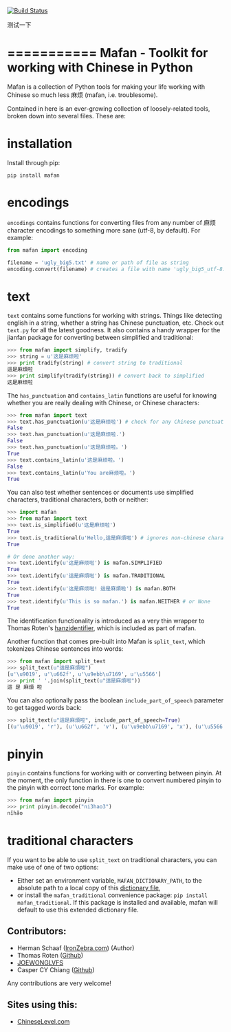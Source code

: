 [![Build Status](https://travis-ci.org/hermanschaaf/mafan.svg?branch=master)](https://travis-ci.org/hermanschaaf/mafan)

测试一下

===========
Mafan - Toolkit for working with Chinese in Python
===========

Mafan is a collection of Python tools for making your life working with Chinese so much less 麻烦 (mafan, i.e. troublesome). 

Contained in here is an ever-growing collection of loosely-related tools, broken down into several files. These are:

installation
===========

Install through pip:

    pip install mafan

encodings
===========

`encodings` contains functions for converting files from any number of 麻烦 character encodings to something more sane (utf-8, by default). For example:

```python
from mafan import encoding

filename = 'ugly_big5.txt' # name or path of file as string
encoding.convert(filename) # creates a file with name 'ugly_big5_utf-8.txt' in glorious utf-8 encoding
```


text
===========

`text` contains some functions for working with strings. Things like detecting english in a string, whether a string has Chinese punctuation, etc. Check out `text.py` for all the latest goodness. It also contains a handy wrapper for the jianfan package for converting between simplified and traditional:

```python
>>> from mafan import simplify, tradify
>>> string = u'这是麻烦啦'
>>> print tradify(string) # convert string to traditional
這是麻煩啦
>>> print simplify(tradify(string)) # convert back to simplified
这是麻烦啦
```

The `has_punctuation` and `contains_latin` functions are useful for knowing whether you are really dealing with Chinese, or Chinese characters:

```python
>>> from mafan import text
>>> text.has_punctuation(u'这是麻烦啦') # check for any Chinese punctuation (full-stops, commas, quotation marks, etc)
False
>>> text.has_punctuation(u'这是麻烦啦.')
False
>>> text.has_punctuation(u'这是麻烦啦。')
True
>>> text.contains_latin(u'这是麻烦啦。')
False
>>> text.contains_latin(u'You are麻烦啦。')
True
```

You can also test whether sentences or documents use simplified characters, traditional characters, both or neither:

```python
>>> import mafan
>>> from mafan import text
>>> text.is_simplified(u'这是麻烦啦')
True
>>> text.is_traditional(u'Hello,這是麻煩啦') # ignores non-chinese characters
True

# Or done another way:
>>> text.identify(u'这是麻烦啦') is mafan.SIMPLIFIED
True
>>> text.identify(u'這是麻煩啦') is mafan.TRADITIONAL
True
>>> text.identify(u'这是麻烦啦! 這是麻煩啦') is mafan.BOTH
True
>>> text.identify(u'This is so mafan.') is mafan.NEITHER # or None
True
```

The identification functionality is introduced as a very thin wrapper to Thomas Roten's [hanzidentifier](https://github.com/tsroten/hanzidentifier), which is included as part of mafan.

Another function that comes pre-built into Mafan is `split_text`, which tokenizes Chinese sentences into words:

```python
>>> from mafan import split_text
>>> split_text(u"這是麻煩啦")
[u'\u9019', u'\u662f', u'\u9ebb\u7169', u'\u5566']
>>> print ' '.join(split_text(u"這是麻煩啦"))
這 是 麻煩 啦
```

You can also optionally pass the boolean `include_part_of_speech` parameter to get tagged words back:

```python
>>> split_text(u"這是麻煩啦", include_part_of_speech=True)
[(u'\u9019', 'r'), (u'\u662f', 'v'), (u'\u9ebb\u7169', 'x'), (u'\u5566', 'y')]
```

pinyin
===========

`pinyin` contains functions for working with or converting between pinyin. At the moment, the only function in there is one to convert numbered pinyin to the pinyin with correct tone marks. For example:

```python
>>> from mafan import pinyin
>>> print pinyin.decode("ni3hao3")
nǐhǎo
```

traditional characters
===========

If you want to be able to use `split_text` on traditional characters, you can make use of one of two options:  

 - Either set an environment variable, `MAFAN_DICTIONARY_PATH`, to the absolute path to a local copy of this [dictionary file](https://github.com/fxsjy/jieba/raw/master/extra_dict/dict.txt.big),
 - or install the `mafan_traditional` convenience package: `pip install mafan_traditional`. If this package is installed and available, mafan will default to use this extended dictionary file. 

Contributors:
-----------
 * Herman Schaaf ([IronZebra.com](http://www.ironzebra.com)) (Author)
 * Thomas Roten ([Github](https://github.com/tsroten/))
 * [JOEWONGLVFS](https://github.com/JOEWONGLVFS)
 * Casper CY Chiang ([Github](https://github.com/cychiang))

Any contributions are very welcome! 


Sites using this:
-----------
 * [ChineseLevel.com](http://www.ChineseLevel.com)
